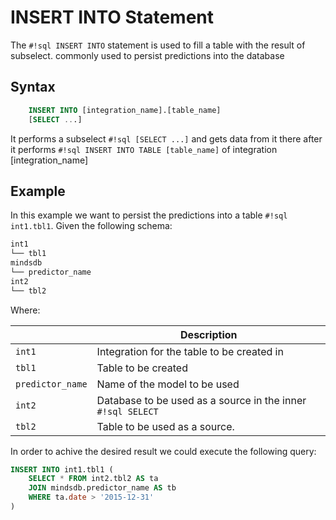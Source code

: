 # INSERT INTO Statement

The `#!sql INSERT INTO` statement is used to fill a table with the result of subselect. commonly used to persist predictions into the database

## Syntax

```sql
    INSERT INTO [integration_name].[table_name]
    [SELECT ...]
```

It performs a subselect `#!sql [SELECT ...]` and gets data from it there after it performs `#!sql INSERT INTO TABLE [table_name]` of integration [integration_name]

## Example

In this example we want to persist the predictions into a table `#!sql int1.tbl1`. Given the following schema:

```bash
int1
└── tbl1
mindsdb
└── predictor_name
int2
└── tbl2
```

Where:

|                  | Description                                                |
| ---------------- | ---------------------------------------------------------- |
| `int1`           | Integration for the table to be created in                 |
| `tbl1`           | Table to be created                                        |
| `predictor_name` | Name of the model to be used                               |
| `int2`           | Database to be used as a source in the inner `#!sql SELECT` |
| `tbl2`           | Table to be used as a source.                               |

In order to achive the desired result we could execute the following query:

```sql
INSERT INTO int1.tbl1 (
    SELECT * FROM int2.tbl2 AS ta
    JOIN mindsdb.predictor_name AS tb
    WHERE ta.date > '2015-12-31'
)
```
 